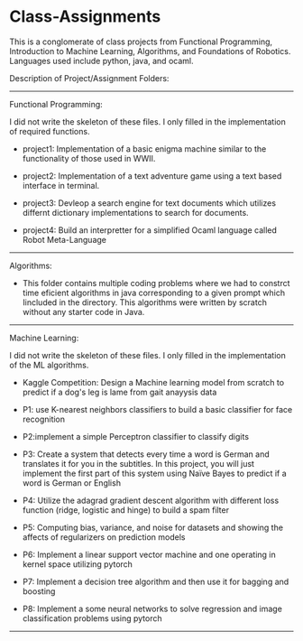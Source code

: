 # Class-Assignments
This is a conglomerate of class projects from Functional Programming, Introduction to Machine Learning, Algorithms, and Foundations of Robotics.  Languages used include python, java, and ocaml.  


Description of Project/Assignment Folders:

_________________________________________________


Functional Programming: 

 I did not write the skeleton of these files.  I only filled in the implementation of required functions. 
  
*  project1: Implementation of a basic enigma machine similar to the functionality of those used in WWII. 
  
*  project2: Implementation of a text adventure game using a text based interface in terminal.
  
*  project3:  Devleop a search engine for text documents which utilizes differnt dictionary implementations to search for documents.  
  
*  project4: Build an interpretter for a simplified Ocaml language called Robot Meta-Language
  
____________________________________________________

Algorithms:

* This folder contains multiple coding problems where we had to constrct time eficient algorithms in java corresponding to a given prompt which Iincluded in the directory.  This algorithms were written by scratch without any starter code in Java. 

___________________________________________________

Machine Learning:  

 I did not write the skeleton of these files.  I only filled in the implementation of the ML algorithms. 

* Kaggle Competition: Design a Machine learning model from scratch to predict if a dog's leg is lame from gait anayysis data

*  P1: use K-nearest neighbors classifiers to build a basic classifier for face recognition
  
*  P2:implement a simple Perceptron classifier to classify digits
  
*  P3: Create a system that detects every time a word is German and translates it for you in the subtitles. In this project, you will just implement the first part of this system using Naïve Bayes to predict if a word is German or English
  
*  P4: Utilize the adagrad gradient descent algorithm with different loss function (ridge, logistic and hinge) to build a spam filter
  
*  P5: Computing bias, variance, and noise for datasets and showing the affects of regularizers on prediction models
  
*  P6: Implement a linear support vector machine and one operating in kernel space utilizing pytorch
  
*  P7: Implement a decision tree algorithm and then use it for bagging and boosting
  
*  P8: Implement a some neural networks to solve regression and image classification problems using pytorch
___________________________________________________
 
 

